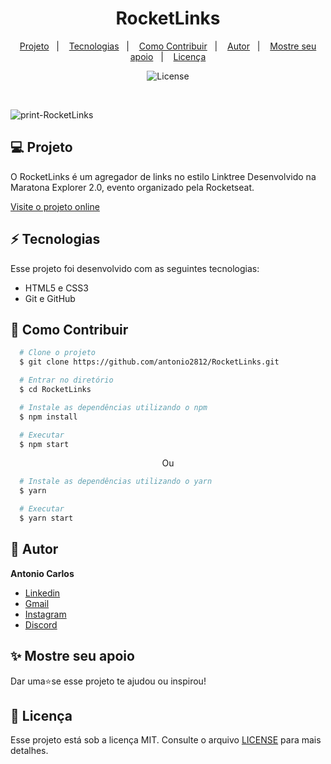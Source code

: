 <h1 align="center"> RocketLinks </h1>

<p align="center">
  <a href="#--projeto">Projeto</a>&nbsp;&nbsp;&nbsp;|&nbsp;&nbsp;&nbsp;
  <a href="#--tecnologias">Tecnologias</a>&nbsp;&nbsp;&nbsp;|&nbsp;&nbsp;&nbsp;
  <a href="#--como-contribuir">Como Contribuir</a>&nbsp;&nbsp;&nbsp;|&nbsp;&nbsp;&nbsp;
  <a href="#--autor">Autor</a>&nbsp;&nbsp;&nbsp;|&nbsp;&nbsp;&nbsp;
  <a href="#--mostre-seu-apoio">Mostre seu apoio</a>&nbsp;&nbsp;&nbsp;|&nbsp;&nbsp;&nbsp;
  <a href="#memo--licença">Licença</a>
</p>

<p align="center">
  <img alt="License" src="https://img.shields.io/static/v1?label=license&message=MIT&color=49AA26&labelColor=000000">
</p>

<br>

![print-RocketLinks](https://github.com/antonio2812/RocketLinks/assets/104834145/1dd14ccf-9cfa-4252-af64-5edaa9b60ad3)


## 💻  Projeto

O RocketLinks é um agregador de links no estilo Linktree Desenvolvido na Maratona Explorer 2.0, evento organizado pela Rocketseat.

[Visite o projeto online](https://antonio2812.github.io/RocketLinks)

## ⚡  Tecnologias

Esse projeto foi desenvolvido com as seguintes tecnologias:

- HTML5 e CSS3
- Git e GitHub

## 🤝  Como Contribuir

```bash
  # Clone o projeto
  $ git clone https://github.com/antonio2812/RocketLinks.git
````

```bash
  # Entrar no diretório
  $ cd RocketLinks
```

```bash
  # Instale as dependências utilizando o npm
  $ npm install
```

```bash
  # Executar
  $ npm start
```

<p align="center">Ou</p>

```bash
  # Instale as dependências utilizando o yarn
  $ yarn
```

```bash
  # Executar
  $ yarn start
```

## 👤  Autor

**Antonio  Carlos**

* [Linkedin](https://www.linkedin.com/in/antonio-carlos-de-souza-junior-03783221b/)
* [Gmail](mailto:acarlosdesouzajunior@gmail.com)
* [Instagram](https://www.instagram.com/carlosdesouzajunior.antonio/)
* [Discord](https://discord.com/channels/@me)

## ✨  Mostre seu apoio

Dar uma⭐️se esse projeto te ajudou ou inspirou!

## :memo:  Licença

Esse projeto está sob a licença MIT. Consulte o arquivo <a href="https://github.com/antonio2812/RocketLinks/blob/main/LICENSE">LICENSE</a> para mais detalhes.
